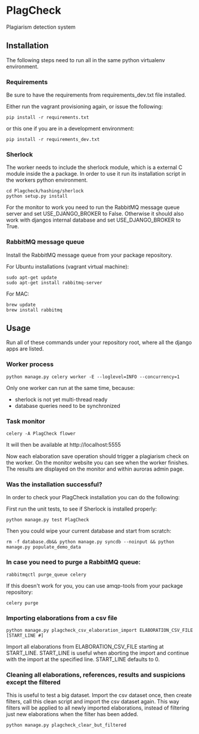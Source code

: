 # PlagCheck

Plagiarism detection system

## Installation

The following steps need to run all in the same python virtualenv environment. 

### Requirements

Be sure to have the requirements from requirements_dev.txt file installed.

Either run the vagrant provisioning again, or issue the following:

    pip install -r requirements.txt
    
or this one if you are in a development environment:

    pip install -r requirements_dev.txt

### Sherlock

The worker needs to include the sherlock module, which is a external C 
module inside the a package. In order to use it
run its installation script in the workers python environment.

    cd Plagcheck/hashing/sherlock
    python setup.py install

For the monitor to work you need to run the RabbitMQ message queue server 
and set USE_DJANGO_BROKER to False. Otherwise
it should also work with djangos internal database and set USE_DJANGO_BROKER to True.

### RabbitMQ message queue

Install the RabbitMQ message queue from your package repository.

For Ubuntu installations (vagrant virtual machine):

    sudo apt-get update
    sudo apt-get install rabbitmq-server
     
For MAC:

    brew update
    brew install rabbitmq

## Usage

Run all of these commands under your repository root, where all the
django apps are listed.

### Worker process

    python manage.py celery worker -E --loglevel=INFO --concurrency=1

Only one worker can run at the same time, because:
 - sherlock is not yet multi-thread ready
 - database queries need to be synchronized

### Task monitor

    celery -A PlagCheck flower

It will then be available at http://localhost:5555

Now each elaboration save operation should trigger a plagiarism check on 
the worker. On the monitor website you can see when the worker finishes.
The results are displayed on the monitor and within auroras admin page.

### Was the installation successful?

In order to check your PlagCheck installation you can do the following:
  
First run the unit tests, to see if Sherlock is installed properly:

    python manage.py test PlagCheck
     
Then you could wipe your current database and start from scratch:

    rm -f database.db&& python manage.py syncdb --noinput && python manage.py populate_demo_data
 
### In case you need to purge a RabbitMQ queue:

    rabbitmqctl purge_queue celery

If this doesn't work for you, you can use amqp-tools from your package repository:

    celery purge

### Importing elaborations from a csv file

    python manage.py plagcheck_csv_elaboration_import ELABORATION_CSV_FILE [START_LINE #]

Import all elaborations from ELABORATION_CSV_FILE starting at START_LINE.
START_LINE is useful when aborting the import and continue with the 
import at the specified line. START_LINE defaults to 0.

### Cleaning all elaborations, references, results and suspicions except the filtered

This is useful to test a big dataset. Import the csv dataset once, then create filters,
call this clean script and import the csv dataset again. This way filters will be applied to all
newly imported elaborations, instead of filtering just new elaborations when the filter has been added.

    python manage.py plagcheck_clear_but_filtered